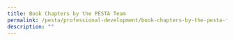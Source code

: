 ```yaml
---
title: Book Chapters by the PESTA Team
permalink: /pesta/professional-development/book-chapters-by-the-pesta-team/
description: ""
---
```

